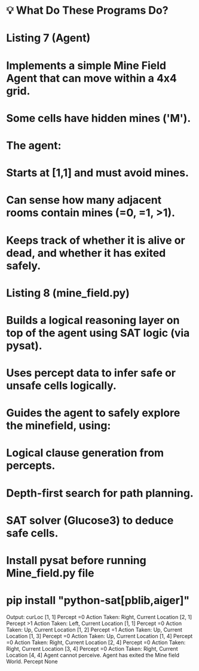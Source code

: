 # 💡 What Do These Programs Do?

# Listing 7 (Agent)
# Implements a simple Mine Field Agent that can move within a 4x4 grid.
# Some cells have hidden mines ('M').
# The agent:
# Starts at [1,1] and must avoid mines.
# Can sense how many adjacent rooms contain mines (=0, =1, >1).
# Keeps track of whether it is alive or dead, and whether it has exited safely.

# Listing 8 (mine_field.py)
# Builds a logical reasoning layer on top of the agent using SAT logic (via pysat).
# Uses percept data to infer safe or unsafe cells logically.
# Guides the agent to safely explore the minefield, using:
# Logical clause generation from percepts.
# Depth-first search for path planning.
# SAT solver (Glucose3) to deduce safe cells.

# Install pysat before running Mine_field.py file
# pip install "python-sat[pblib,aiger]"

Output:
curLoc [1, 1]
Percept =0
Action Taken: Right, Current Location [2, 1]
Percept >1
Action Taken: Left, Current Location [1, 1]
Percept =0
Action Taken: Up, Current Location [1, 2]
Percept =1
Action Taken: Up, Current Location [1, 3]
Percept =0
Action Taken: Up, Current Location [1, 4]
Percept =0
Action Taken: Right, Current Location [2, 4]
Percept =0
Action Taken: Right, Current Location [3, 4]
Percept =0
Action Taken: Right, Current Location [4, 4]
Agent cannot perceive. Agent has exited the Mine field World.
Percept None
